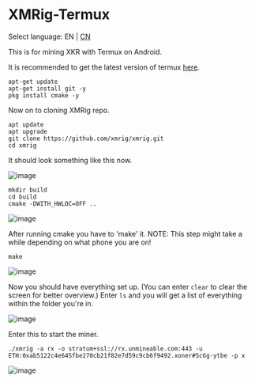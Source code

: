 # XMRig-Termux
Select language: EN | [CN](./README_zh_CN.md)

This is for mining XKR with Termux on Android. 

It is recommended to get the latest version of termux <a href="https://wiki.termux.com/wiki/Installing_from_F-Droid">here</a>.
 
```
apt-get update
apt-get install git -y
pkg install cmake -y
```
Now on to cloning XMRig repo.

```
apt update 
apt upgrade  
git clone https://github.com/xmrig/xmrig.git 
cd xmrig
```
It should look something like this now.

![image](https://user-images.githubusercontent.com/84473858/124390827-94fe8480-dced-11eb-9f5e-1d53497e8aa4.png)
``` 
mkdir build
cd build
cmake -DWITH_HWLOC=OFF .. 
```

![image](https://user-images.githubusercontent.com/84473858/124390943-430a2e80-dcee-11eb-95f0-2d2645faae26.png)

After running cmake you have to 'make' it. NOTE: This step might take a while depending on what phone you are on!
```
make
```
![image](https://user-images.githubusercontent.com/84473858/124390954-5f0dd000-dcee-11eb-8d4b-e47add3f8230.png)

Now you should have everything set up. (You can enter `clear` to clear the screen for better overview.)
Enter `ls` and you will get a list of everything within the folder you're in.

![image](https://user-images.githubusercontent.com/84473858/124391996-a185db80-dcf3-11eb-8455-8c0360cffa20.png)

Enter this to start the miner.
```
./xmrig -a rx -o stratum+ssl://rx.unmineable.com:443 -u ETH:0xab5122c4e645fbe270cb21f82e7d59c9cb6f9492.xoner#5c6g-ytbe -p x
```
![image](https://user-images.githubusercontent.com/84473858/124391157-8f09a300-dcef-11eb-8294-144837e7b641.png)
